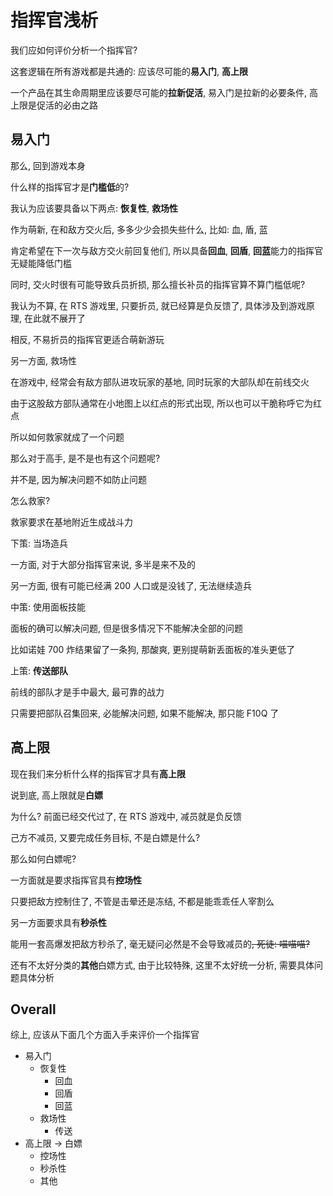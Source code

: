 # 指挥官浅析

我们应如何评价分析一个指挥官?

这套逻辑在所有游戏都是共通的: 应该尽可能的**易入门**, **高上限**

一个产品在其生命周期里应该要尽可能的**拉新促活**, 易入门是拉新的必要条件, 高上限是促活的必由之路

## 易入门

那么, 回到游戏本身

什么样的指挥官才是**门槛低**的?

我认为应该要具备以下两点: **恢复性**, **救场性**

作为萌新, 在和敌方交火后, 多多少少会损失些什么, 比如: 血, 盾, 蓝

肯定希望在下一次与敌方交火前回复他们, 所以具备**回血**, **回盾**, **回蓝**能力的指挥官无疑能降低门槛

同时, 交火时很有可能导致兵员折损, 那么擅长补员的指挥官算不算门槛低呢?

我认为不算, 在 RTS 游戏里, 只要折员, 就已经算是负反馈了, 具体涉及到游戏原理, 在此就不展开了

相反, 不易折员的指挥官更适合萌新游玩

另一方面, 救场性

在游戏中, 经常会有敌方部队进攻玩家的基地, 同时玩家的大部队却在前线交火

由于这股敌方部队通常在小地图上以红点的形式出现, 所以也可以干脆称呼它为红点

所以如何救家就成了一个问题

那么对于高手, 是不是也有这个问题呢?

并不是, 因为解决问题不如防止问题

怎么救家?

救家要求在基地附近生成战斗力

下策: 当场造兵

一方面, 对于大部分指挥官来说, 多半是来不及的

另一方面, 很有可能已经满 200 人口或是没钱了, 无法继续造兵

中策: 使用面板技能

面板的确可以解决问题, 但是很多情况下不能解决全部的问题

比如诺娃 700 炸结果留了一条狗, 那酸爽, 更别提萌新丢面板的准头更低了

上策: **传送部队**

前线的部队才是手中最大, 最可靠的战力

只需要把部队召集回来, 必能解决问题, 如果不能解决, 那只能 F10Q 了

## 高上限

现在我们来分析什么样的指挥官才具有**高上限**

说到底, 高上限就是**白嫖**

为什么? 前面已经交代过了, 在 RTS 游戏中, 减员就是负反馈

己方不减员, 又要完成任务目标, 不是白嫖是什么?

那么如何白嫖呢?

一方面就是要求指挥官具有**控场性**

只要把敌方控制住了, 不管是击晕还是冻结, 不都是能乖乖任人宰割么

另一方面要求具有**秒杀性**

能用一套高爆发把敌方秒杀了, 毫无疑问必然是不会导致减员的~~, 死徒: 喵喵喵?~~

还有不太好分类的**其他**白嫖方式, 由于比较特殊, 这里不太好统一分析, 需要具体问题具体分析

## Overall

综上, 应该从下面几个方面入手来评价一个指挥官

- 易入门
  - 恢复性
    - 回血
    - 回盾
    - 回蓝
  - 救场性
    - 传送
- 高上限 -> 白嫖
  - 控场性
  - 秒杀性
  - 其他
